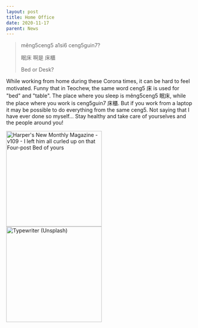 ```yaml
---
layout: post
title: Home Office
date: 2020-11-17
parent: News
---
```


> mêng5ceng5 a1si6 ceng5guin7?
>
> 眠床 啊是 床櫃
>
> Bed or Desk?

While working from home during these Corona times, it can be hard to feel motivated. Funny that in Teochew, the same word ceng5 床 is used for "bed" and "table". The place where you sleep is mêng5ceng5 眠床, while the place where you work is ceng5guin7 床櫃. But if you work from a laptop it may be possible to do everything from the same ceng5. Not saying that I have ever done so myself...
Stay healthy and take care of yourselves and the people around you!

<a title="Author Gelett Burgess Illustrator Frederick Strothmann, Public domain, via Wikimedia Commons" href="https://commons.wikimedia.org/wiki/File:Harper%27s_New_Monthly_Magazine_-_v109_-_I_left_him_all_curled_up_on_that_Four-post_Bed_of_yours.png"><img width="256" alt="Harper&#039;s New Monthly Magazine - v109 - I left him all curled up on that Four-post Bed of yours" src="https://upload.wikimedia.org/wikipedia/commons/thumb/1/1a/Harper%27s_New_Monthly_Magazine_-_v109_-_I_left_him_all_curled_up_on_that_Four-post_Bed_of_yours.png/256px-Harper%27s_New_Monthly_Magazine_-_v109_-_I_left_him_all_curled_up_on_that_Four-post_Bed_of_yours.png"></a><a title="Alexa Mazzarello alexamazzarello, CC0, via Wikimedia Commons" href="https://commons.wikimedia.org/wiki/File:Typewriter_(Unsplash).jpg"><img width="256" alt="Typewriter (Unsplash)" src="https://upload.wikimedia.org/wikipedia/commons/thumb/3/36/Typewriter_%28Unsplash%29.jpg/256px-Typewriter_%28Unsplash%29.jpg"></a>
